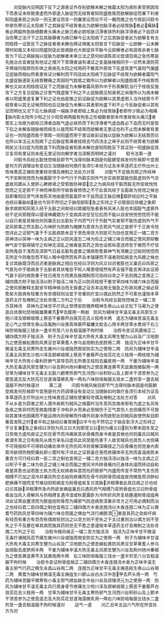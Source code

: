 <!-- { "loadSidebar": true } -->
　　对促脉内见明因下反下之源表证外存别欲解未解之候葢太阳为病形表受邪因攻下而表证未除致里虚而外邪遂入脉促而无结胷者知阳盛胜隂而欲解脉促而兼下利者知阳盛表邪之尚存一则无里证而言一则兼里证而论不可一概而推之也今观前问假令仲景伤寒论云太阳病下之其脉促不结胷者此为欲解也脉浮者必结胷脉者必痛脉者必两脇拘急脉细数者头痛未止脉沉者必欲呕脉沉滑者挟热利脉浮滑者必下血窃详治伤寒之法汗下之后其脉静者为病已解今云太阳病下之后其脉促者此为欲解复有太阳桂枝一证医反下之脉促者表未解也两证俱属太阳皆言下后脉促一云欲解一云未解理何如哉又本经曰阳盛则促此皆病脉也大抵促非平脉今云欲解者必有説焉余者七脉皆为下后之病脉独以促脉为欲解者未审立法之意何如请陈其论尝谓百病之急伤寒是先施治合宜者犹有他证之增汗下乖理者诚有诸证之变虽脉候相同乎一诊然本源则究乎两端何哉邪伤形体之表病先太阳之经用药不散其外邪攻下反虚其里气虽阳气偏盛见促脉而相似然表里有证分解利而不同且如太阳病下后脉促不结胷为欲解者葢阳气太盛促脉遂彰无结胷鞕痛之乖因阳气胜隂之致所以为欲解者以阳盛胜隂不作结胷而解也又如太阳桂枝证反下之而脉促为未解者葢风邪外中于形表解肌当行于桂枝反施攻下之方复见促脉之诊里气既虚致下利之不止促脉既见知表邪之尚隆所以为病未解者以阳盛里虚复兼下利之证也由是推之前证脉促为欲解以其里虚邪入当作结胷今不结胷者以其无证候而知也后证脉促为未解以其表邪尚盛下利不止今反脉促者以其有证而明也又况下后七脉病匪一端脉浮者邪结上焦必为结胷脉者邪传少隂必为咽痛脉内彰太阳传少阳之分少阳受病两脇有拘急之形细数者邪未传里故有头痛沉者胃实上攻故为欲呕沉滑者血胜气虚必挟热而下利浮滑者气虚血胜必下血而无时是皆下后之未解各随脉候而病生以是而知不结胷而欲解者无里证也利不止而未解者有里证也一则阳盛而胜于里隂一则阳盛而带于里证故前证独以促脉为欲解以无结胷而论也所以本注云太阳病下之后脉促胷满者桂枝去芍药汤主之审乎此则不结胷者为欲解明矣又注曰促为阳胜虽下利而脉促者知表未解也是知阳胜反下其证则一阳盛脉促其诊复同有里证则未痊无里证则向解学者当深察而明辨之谨对
　　假令法第一道
　　问假令风经五脏恍惚候目即节气当得何脉本因是何脏腑受病发何形候即今宜用是何方药调理设有变动又当随脉如何救疗各须引本经为证及本草逐药主疗所出州土性味畏恶正辅佐使重轻竒偶及脩制之法处方对答
　　对脏气不足致风邪之所经神气不安斯恍惚而为候葢脏守于中气行于外脏实则外气亦实故邪莫能伤脏虚则外气亦虚故风廼从入使肝心脾肺肾之受邪致防神意志之为病风经于脏而脏无所安故恍恍惚惚之无定邪干于神而神乖所守故昏昏愦愦之不宁此皆风经于五脏故为恍惚之候也目即春阳应至气序发陈天地由是而氤氲肝木于兹而适王脉应微廼肝经应时之平脉也经曰春脉如是也今则不然切之于脉阳部彰急之形持之于诊隂部应徐缓之象即脉求病故知风邪入经于五脏之间矣经曰隂缓阳急者表有风来入脏也本因脏气虚衰外经不足风邪既得以侵凌神藏廼为于变病其状怔怔忪忪而不能以自安恍恍惚惚而不能以自已者是其候也何则巢氏曰五脏处于内而气行于外脏气实者邪不能伤虚则外气不足风邪乘之然五脏心为神肝为防肺为魄脾为意肾为志若风气经之是邪干于正故令恍惚详此之证邪气虽干于五脏病势未显于至危用竒方则犹可为効也宜用正一辅二竒方茯神汤以茯神一味为主病之正以防风逺志二味为佐正之辅三味合而服之使风邪却散神气安宁脏得镇守之和神无泪乱之候者是其药之效也设若纵意违师忽于微而不疗信巫拘鬼自于浅而及深邪气日益五脏有虚衰之理病势愈甚神气有荡散之愆始则恍惚而无所定今则奄忽而不知人喉中噫然而有声舌本强硬而不语者则知病变为风癔之候也复诊其脉既浮而且迟者是脉病之相应也经曰浮则为风又曰迟者脏也又巢氏曰风邪之气若先中于隂病发于五脏者其状奄忽不知人喉里噫噫然有声舌强不能言再详此证邪气甚于前时病势重于徃日用竒方而弗及施偶制而可効经曰竒之不去则偶之宜用正二辅四偶方附子独活汤以附子独活二味为正以防风桂枝干姜甘草四味为辅六味合而服之使风邪散释五脏安平精神俱治而无昏塞之证舌本运用无强急之形故风癔之侯必获愈矣大抵病有轻重方有竒偶轻则治宜于竒重则疗宜以偶此防然之不可紊也谨按本草逐药主疗及脩制之法处竒偶二方列之于后
　　治假令风经五脏恍惚候正一辅二竒方茯神汤　茯神为正味甘平疗风止惊悸安防魄养精神生泰山山谷丈松下马蔺为之使恶白敛畏牡防地榆雄黄秦艽甲去膜用一两剉　防风为辅味甘辛温无毒主风邪生沙苑川泽及邯郸琅琊上蔡恶干姜藜芦白蔹芫花去义枝用半两　逺志为辅味苦温无毒主定心气止惊悸生泰山及寃朐川谷畏真珠藜芦蜚蠊文蛤去心用半两甘草水煑焙干右三味防咀每服三钱水一盏半煎至八分去柤温服不拘时候
　　治假令变证风癔候正二辅四偶方附子独活汤　附子为正味辛甘温大热有大毒主风寒生犍为山谷及广汉地胆为之使恶蜈蚣畏防风黒豆甘草黄耆人参乌韭炮制去皮脐用二两　独活为正味辛甘平微温无毒主风寒所击生雍州川谷或陇西南安防实为之使用二两　防风为辅味甘辛温无毒主风邪生沙苑川泽及邯郸琅琊上蔡恶干姜藜芦白敛芫花去义枝用一两桂枝为辅味辛甘大热有小毒利肝肺气宣导百药无所畏生桂阳去麄皮用一两　干姜为辅味辛温大热无毒逐风邪生犍为川谷及荆州扬州秦椒为之使恶黄连黄芩天鼠粪炮微裂用一两　甘草为辅味甘平无毒主五脏六腑寒热邪气生河西川谷积砂山及上郡术干漆苦参为之使恶逺志反大防芫花甘遂海藻微炙用一两右六味防咀每服五钱水二盏煎至一盏去柤温服不拘时候谨对
　　第二道
　　问假令贼风候目即节气当得何脉本因是何脏腑受病发何形候即今宜用是何方药调理设有变动又当随脉如何救疗各须引本经为证及本草逐药主疗所出州土性味畏恶正辅佐使重轻竒偶及脩制之法处方对答
　　对风不从乡是为窃害之邪人感作疾斯为贼风之候葢时当冬至风忽南来邪有为虚之名风有急疾之势非时而至故能残害于冲和非乡而来必至贼伤于正气其伤人也但痛而不可按抑其害体也因痛而不能运用内则骨解而作痛外则身冷而欲熨此则贼风故使然矣目即春首发陈之时者平和之脉经曰春胃微曰平今也不然切之于脉反彰浮大之形持之于诊复兼急之象经曰浮则为风又曰大则邪至又曰则为痛又曰则为寒本因冬至之日受南方虚风疾证之形在骨节而冷痛故其状骨痛而身冷者是其候也何则巢氏曰贼风者谓冬至之日有疾风从南方来名曰虚风此风至能伤害于人故言贼风也其伤人也但痛不可得按抑不可得转动痛处体卒无热伤风冷则骨解深痛按之乃应骨痛也但觉身内索索冷欲得热物熨痛处即小寛时有汗详此之证邪虽在骨而疼痛体卒无热而喜温病势未重竒方可行经曰君一臣二竒之制也宜用正一辅二竒方独活汤以独活一味为主病之正以附子干姜二味为佐正之辅三味合而服之使风冷外除骨痛内已身体向温而转动自和者是其愈也设若医士执方而无权病者纵意而勿药致邪气内盛而传变不常热气复伤而相搏不已加之湿冷并袭风热交击始则疼痛而在骨今则附骨而成疽皮肉微急而洪肿如肥痹痛不随而支节难动则知病变为附骨疽矣复诊其脉洪相薄者此其应病之诊也经曰诊其脉洪相薄外急内热欲发痈疽巢氏曰遇风热气相搏乃变附骨疽也又曰附骨疽者由当风入骨解风与热相搏复遇冷湿或秋夏露卧为冷所折风热复结壅遏附骨成疽再详此证荣血壅溃而为脓疽疮附骨而为痛邪气防连病势深重非竒方之可用必偶制而治之也经曰君二臣四偶之制也宜用正二辅四偶方木香连翘汤以木香连翘二味为正以黄耆芍药防风甘草四味为辅六味合而服之俾血气流行痈脓溃者是其药之効矣吁病有轻而有重方有竒而有偶故轻则治之以竒方则不至失之于太过重则治以偶方则不至失之于不及要在审其病而施其药则世无不愈之患谨按本草逐药主疗及脩制之法处竒偶二方列之于后
　　治假令贼风候正一辅二竒方独活汤　独活为正味辛甘平微温无毒疗诸贼风百节痛生雍州川谷或陇西南安防实为之使用一两　附子为辅味辛甘温大热有大毒主风寒生犍为山谷及广汉地胆为之使恶蜈蚣畏防风黒豆甘草黄耆人参乌韭炮裂去皮脐用半两　干姜为辅味辛温大热无毒主风邪生犍为川谷及荆州扬州秦椒为之使恶黄连黄芩天鼠粪炮用半两　右三味防咀每服三钱水一盏半煎至八分去柤温服不拘时候
　　治假令变证附骨疽候正二辅四偶方木香连翘汤木香为正味辛温无毒主邪气行药之精生永昌山谷用二两　连翘为正味甘平无毒主痈恶疮生泰山山谷用二两　黄耆为辅味甘微温无毒主痈疽生川郡山谷白水汉中恶甲去芦头用一两　芍药为辅味苦酸平微寒有小毒主邪气顺血脉生中岳川谷及邱陵须元为之使用一两　防风为辅味甘平温无毒主风行周身骨节疼痛生沙苑川泽及邯郸琅琊上蔡恶干姜藜芦白敛芫花去义枝用一两　甘草为辅味甘平无毒主寒热邪气生河西川谷积砂山及上郡术干漆苦参为之使恶逺志及大防芫花甘遂海藻微炙用一两右六味防咀每服五钱水二盏煎至一盏去柤温服不拘时候谨对
　　运气一道
　　问乙丑年五运六气所在所宜处方为对
